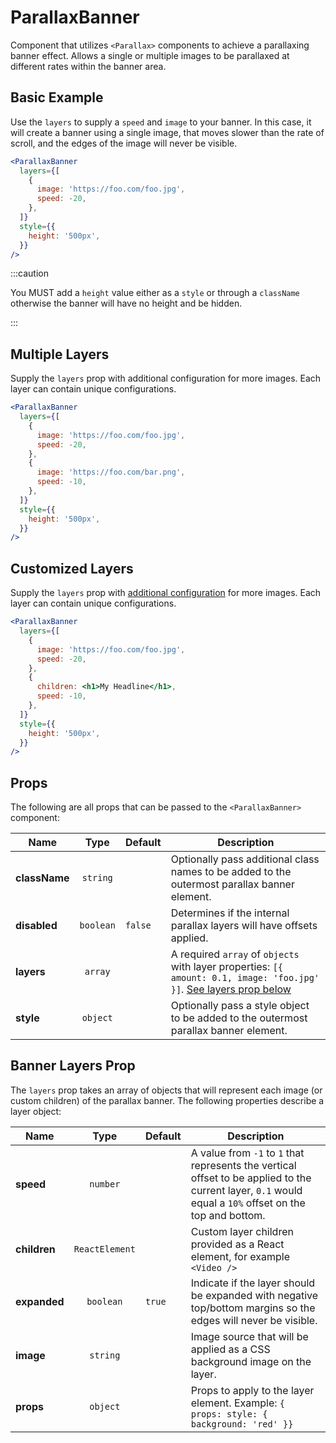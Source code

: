 # ParallaxBanner

Component that utilizes `<Parallax>` components to achieve a parallaxing banner effect. Allows a single or multiple images to be parallaxed at different rates within the banner area.

## Basic Example

Use the `layers` to supply a `speed` and `image` to your banner. In this case, it will create a banner using a single image, that moves slower than the rate of scroll, and the edges of the image will never be visible.

```jsx
<ParallaxBanner
  layers={[
    {
      image: 'https://foo.com/foo.jpg',
      speed: -20,
    },
  ]}
  style={{
    height: '500px',
  }}
/>
```

:::caution

You MUST add a `height` value either as a `style` or through a `className` otherwise the banner will have no height and be hidden.

:::

## Multiple Layers

Supply the `layers` prop with additional configuration for more images. Each layer can contain unique configurations.

```jsx
<ParallaxBanner
  layers={[
    {
      image: 'https://foo.com/foo.jpg',
      speed: -20,
    },
    {
      image: 'https://foo.com/bar.png',
      speed: -10,
    },
  ]}
  style={{
    height: '500px',
  }}
/>
```

## Customized Layers

Supply the `layers` prop with [additional configuration](#banner-layers-prop) for more images. Each layer can contain unique configurations.

```jsx
<ParallaxBanner
  layers={[
    {
      image: 'https://foo.com/foo.jpg',
      speed: -20,
    },
    {
      children: <h1>My Headline</h1>,
      speed: -10,
    },
  ]}
  style={{
    height: '500px',
  }}
/>
```

## Props

The following are all props that can be passed to the `<ParallaxBanner>` component:

| Name          |   Type    | Default | Description                                                                                                                                |
| ------------- | :-------: | :------ | ------------------------------------------------------------------------------------------------------------------------------------------ |
| **className** | `string`  |         | Optionally pass additional class names to be added to the outermost parallax banner element.                                               |
| **disabled**  | `boolean` | `false` | Determines if the internal parallax layers will have offsets applied.                                                                      |
| **layers**    |  `array`  |         | A required `array` of `objects` with layer properties: `[{ amount: 0.1, image: 'foo.jpg' }]`. [See layers prop below](#banner-layers-prop) |
| **style**     | `object`  |         | Optionally pass a style object to be added to the outermost parallax banner element.                                                       |

## Banner Layers Prop

The `layers` prop takes an array of objects that will represent each image (or custom children) of the parallax banner. The following properties describe a layer object:

| Name         |      Type      | Default | Description                                                                                                                                              |
| ------------ | :------------: | :------ | -------------------------------------------------------------------------------------------------------------------------------------------------------- |
| **speed**    |    `number`    |         | A value from `-1` to `1` that represents the vertical offset to be applied to the current layer, `0.1` would equal a `10%` offset on the top and bottom. |
| **children** | `ReactElement` |         | Custom layer children provided as a React element, for example `<Video />`                                                                               |
| **expanded** |   `boolean`    | `true`  | Indicate if the layer should be expanded with negative top/bottom margins so the edges will never be visible.                                            |
| **image**    |    `string`    |         | Image source that will be applied as a CSS background image on the layer.                                                                                |
| **props**    |    `object`    |         | Props to apply to the layer element. Example: `{ props: style: { background: 'red' }}`                                                                   |
